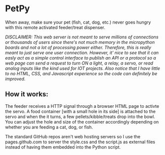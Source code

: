 # PetPy
When away, make sure your pet (fish, cat, dog, etc.) never goes hungry with this remote activated feeder/treat dispenser.

*DISCLAIMER: This web server is not meant to serve millions of connections or thousands of users since there's not much memory in the micropython boards and not a lot of processing power either. Therefore, this is really meant to just serve one user connection. However, it' nice to see that it can easly act as a simple control interface to publish an API or a protocol so a web page can send a request to turn ON a light, a relay, a servo, or read analog inputs like the kind used for IOT projects. Also notice that I have little to no HTML, CSS, and Javascript experience so the code can definitely be improved.*

## How it works:

The feeder receives a HTTP signal through a browser HTML page to activte the servo. A food container [with a small hole in its side] is attached to the servo and when the it turns, a few pellets/kibble/treats drop into the bowl. You can adjust the hole and size of the container accordingly depending on whether you are feeding a cat, dog, or fish.

The standard GitHub repos aren't web hosting servers so I use the pages.github.com to server the style.css and the script.js as external files instead of having them embedded into the Python script.

